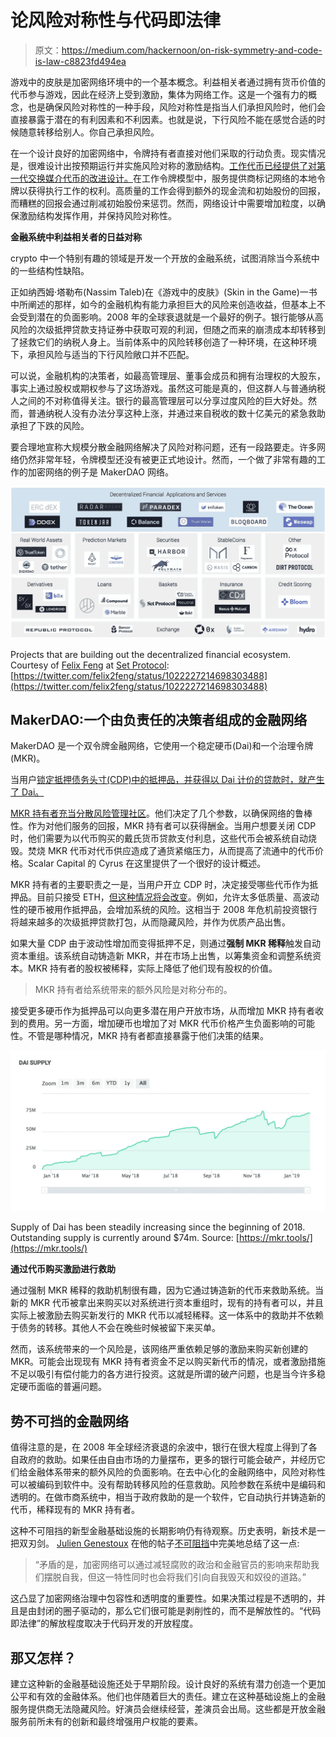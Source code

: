 # 论风险对称性与代码即法律

> 原文：<https://medium.com/hackernoon/on-risk-symmetry-and-code-is-law-c8823fd494ea>

游戏中的皮肤是加密网络环境中的一个基本概念。利益相关者通过拥有货币价值的代币参与游戏，因此在经济上受到激励，集体为网络工作。这是一个强有力的概念，也是确保风险对称性的一种手段，风险对称性是指当人们承担风险时，他们会直接暴露于潜在的有利因素和不利因素。也就是说，下行风险不能在感觉合适的时候随意转移给别人。你自己承担风险。

在一个设计良好的加密网络中，令牌持有者直接对他们采取的行动负责。现实情况是，很难设计出按预期运行并实施风险对称的激励结构。[工作代币已经提供了对第一代交换媒介代币的改进设计。](/@patrickmayr/improving-network-incentives-through-work-tokens-94193b0dd922)在工作令牌模型中，服务提供商标记网络的本地令牌以获得执行工作的权利。高质量的工作会得到额外的现金流和初始股份的回报，而糟糕的回报会通过削减初始股份来惩罚。然而，网络设计中需要增加粒度，以确保激励结构发挥作用，并保持风险对称性。

**金融系统中利益相关者的日益对称**

crypto 中一个特别有趣的领域是开发一个开放的金融系统，试图消除当今系统中的一些结构性缺陷。

正如纳西姆·塔勒布(Nassim Taleb)在《游戏中的皮肤》(Skin in the Game)一书中所阐述的那样，如今的金融机构有能力承担巨大的风险来创造收益，但基本上不会受到潜在的负面影响。2008 年的全球衰退就是一个最好的例子。银行能够从高风险的次级抵押贷款支持证券中获取可观的利润，但随之而来的崩溃成本却转移到了拯救它们的纳税人身上。当前体系中的风险转移创造了一种环境，在这种环境下，承担风险与适当的下行风险敞口并不匹配。

可以说，金融机构的决策者，如最高管理层、董事会成员和拥有治理权的大股东，事实上通过股权或期权参与了这场游戏。虽然这可能是真的，但这群人与普通纳税人之间的不对称值得关注。银行的最高管理层可以分享过度风险的巨大好处。然而，普通纳税人没有办法分享这种上涨，并通过来自税收的数十亿美元的紧急救助承担了下跌的风险。

要合理地宣称大规模分散金融网络解决了风险对称问题，还有一段路要走。许多网络仍然非常年轻，令牌模型还没有被更正式地设计。然而，一个做了非常有趣的工作的加密网络的例子是 MakerDAO 网络。

![](img/4fc79866448e2498e7c0b95422d930c6.png)

Projects that are building out the decentralized financial ecosystem. Courtesy of [Felix Feng](https://medium.com/u/fac08728c433?source=post_page-----c8823fd494ea--------------------------------) at [Set Protocol](https://setprotocol.com/): [https://twitter.com/felix2feng/status/1022227214698303488](https://twitter.com/felix2feng/status/1022227214698303488)

## **MakerDAO:一个由负责任的决策者组成的金融网络**

MakerDAO 是一个双令牌金融网络，它使用一个稳定硬币(Dai)和一个治理令牌(MKR)。

当用户[锁定抵押债务头寸(CDP)中的抵押品，并获得以 Dai 计价的贷款时，就产生了 Dai。](/makerdao/dai-cdp-user-stories-36735f095fda)

[MKR 持有者充当分散风险管理社区](/makerdao/what-is-mkr-e6915d5ca1b3)。他们决定了几个参数，以确保网络的鲁棒性。作为对他们服务的回报，MKR 持有者可以获得酬金。当用户想要关闭 CDP 时，他们需要为以代币购买的戴氏货币贷款支付利息，这些代币会被系统自动烧毁。焚烧 MKR 代币对代币供应造成了通货紧缩压力，从而提高了流通中的代币价格。Scalar Capital 的 Cyrus 在这里提供了一个很好的设计概述。

MKR 持有者的主要职责之一是，当用户开立 CDP 时，决定接受哪些代币作为抵押品。目前只接受 ETH，[但这种情况将会改变](/makerdao/the-code-is-ready-2aee2aa62e73)。例如，允许太多低质量、高波动性的硬币被用作抵押品，会增加系统的风险。这相当于 2008 年危机前投资银行将越来越多的次级抵押贷款打包，从而隐藏风险，并作为优质产品出售。

如果大量 CDP 由于波动性增加而变得抵押不足，则通过**强制 MKR 稀释**触发自动资本重组。该系统自动铸造新 MKR，并在市场上出售，以筹集资金和调整系统资本。MKR 持有者的股权被稀释，实际上降低了他们现有股权的价值。

> MKR 持有者给系统带来的额外风险是对称分布的。

接受更多硬币作为抵押品可以向更多潜在用户开放市场，从而增加 MKR 持有者收到的费用。另一方面，增加硬币也增加了对 MKR 代币价格产生负面影响的可能性。不管是哪种情况，MKR 持有者都直接暴露于他们决策的结果。

![](img/dab8a7e83b08b60d936edd254d7b6e5a.png)

Supply of Dai has been steadily increasing since the beginning of 2018\. Outstanding supply is currently around $74m. Source: [https://mkr.tools/](https://mkr.tools/)

**通过代币购买激励进行救助**

通过强制 MKR 稀释的救助机制很有趣，因为它通过铸造新的代币来救助系统。当新的 MKR 代币被拿出来购买以对系统进行资本重组时，现有的持有者可以，并且实际上被激励去购买新发行的 MKR 代币以减轻稀释。这一体系中的救助并不依赖于债务的转移。其他人不会在晚些时候被留下来买单。

然而，该系统带来的一个风险是，该网络严重依赖足够的激励来购买新创建的 MKR。可能会出现现有 MKR 持有者资金不足以购买新代币的情况，或者激励措施不足以吸引有偿付能力的各方进行投资。这就是所谓的破产问题，也是当今许多稳定硬币面临的普遍问题。

## **势不可挡的金融网络**

值得注意的是，在 2008 年全球经济衰退的余波中，银行在很大程度上得到了各自政府的救助。如果任由自由市场的力量摆布，更多的银行可能会破产，并经历它们给金融体系带来的额外风险的负面影响。在去中心化的金融网络中，风险对称性可以被编码到软件中。没有帮助转移风险的任意救助。风险参数在系统中是编码和透明的。在做市商系统中，相当于政府救助的是一个软件，它自动执行并铸造新的代币，稀释现有的 MKR 持有者。

这种不可阻挡的新型金融基础设施的长期影响仍有待观察。历史表明，新技术是一把双刃剑。 [Julien Genestoux](https://twitter.com/julien51) 在他的帖子[不可阻挡](https://www.tokendaily.co/blog/unstoppable)中完美地总结了这一点:

> “矛盾的是，加密网络可以通过减轻腐败的政治和金融官员的影响来帮助我们摆脱自我，但这一特性同时也会将我们引向自我毁灭和奴役的道路。”

这凸显了加密网络治理中包容性和透明度的重要性。如果决策过程是不透明的，并且是由封闭的圈子驱动的，那么它们很可能是剥削性的，而不是解放性的。“代码即法律”的解放程度取决于代码开发的开放程度。

## **那又怎样？**

建立这种新的金融基础设施还处于早期阶段。设计良好的系统有潜力创造一个更加公平和有效的金融体系。他们也伴随着巨大的责任。建立在这种基础设施上的金融服务提供商无法隐藏风险。好演员会继续经营，差演员会出局。这些都是开放金融服务前所未有的创新和最终增强用户权能的要素。